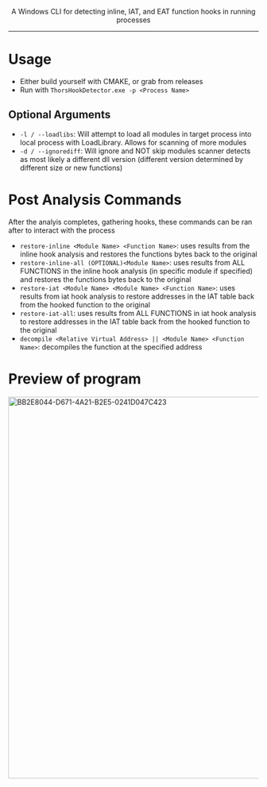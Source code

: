 <p align="center"> A Windows CLI for detecting inline, IAT, and EAT function hooks in running processes </p>

---
# Usage
- Either build yourself with CMAKE, or grab from releases
- Run with ``` ThorsHookDetector.exe -p <Process Name> ```
## Optional Arguments
- ``` -l / --loadlibs ```: Will attempt to load all modules in target process into local process with LoadLibrary. Allows for scanning of more modules
- ``` -d / --ignorediff ```: Will ignore and NOT skip modules scanner detects as most likely a different dll version (different version determined by different size or new functions)

# Post Analysis Commands
After the analyis completes, gathering hooks, these commands can be ran after to interact with the process

- ``` restore-inline <Module Name> <Function Name> ```: uses results from the inline hook analysis and restores the functions bytes back to the original
- ``` restore-inline-all (OPTIONAL)<Module Name> ```: uses results from ALL FUNCTIONS in the inline hook analysis (in specific module if specified) and restores the functions bytes back to the original
- ``` restore-iat <Module Name> <Module Name> <Function Name> ```: uses results from iat hook analysis to restore addresses in the IAT table back from the hooked function to the original
- ``` restore-iat-all ```: uses results from ALL FUNCTIONS in iat hook analysis to restore addresses in the IAT table back from the hooked function to the original
- ``` decompile <Relative Virtual Address> || <Module Name> <Function Name> ```: decompiles the function at the specified address

# Preview of program
<img width="769" alt="BB2E8044-D671-4A21-B2E5-0241D047C423" src="https://github.com/user-attachments/assets/6cd2963a-9440-4a0d-b8bc-f860c17d925f" />
